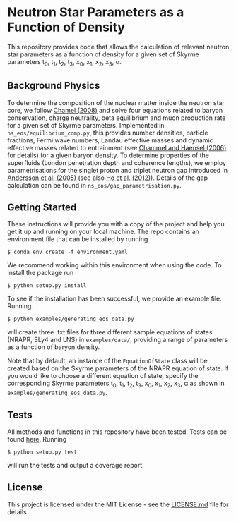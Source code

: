 # Neutron Star Parameters as a Function of Density

This repository provides code that allows the calculation of relevant neutron star parameters as a function of density 
for a given set of Skyrme parameters t<sub>0</sub>, t<sub>1</sub>, t<sub>2</sub>, t<sub>3</sub>, 
x<sub>0</sub>, x<sub>1</sub>, x<sub>2</sub>, x<sub>3</sub>, &alpha;.

## Background Physics

To determine the composition of the nuclear matter inside the neutron star core, we follow 
[Chamel (2008)](https://academic.oup.com/mnras/article/388/2/737/977911)
and solve four equations related to baryon conservation, charge neutrality, beta equilibrium and muon production rate 
for a given set of Skyrme parameters. Implemented in `ns_eos/equilibrium_comp.py`, 
this provides number densities, particle fractions, Fermi wave numbers, 
Landau effective masses and dynamic effective masses related to entrainment 
(see [Chammel and Haensel (2006)](https://journals.aps.org/prc/abstract/10.1103/PhysRevC.73.045802) 
for details) for a given baryon density.
To determine properties of the superfluids (London penetration depth and coherence lengths), 
we employ parametrisations for the singlet proton and triplet neutron gap introduced in 
[Andersson et al. (2005)](https://www.sciencedirect.com/science/article/abs/pii/S0375947405010572?via%3Dihub) 
(see also [Ho et al. (2012)](https://academic.oup.com/mnras/article/422/3/2632/1048899)). 
Details of the gap calculation can be found in `ns_eos/gap_parametrisation.py`.


## Getting Started

These instructions will provide you with a copy of the project and help you get it up and running on your local machine.
The repo contains an environment file that can be installed by running
```
$ conda env create -f environment.yaml
```
We recommend working within this environment when using the code. To install the package run
```
$ python setup.py install
```
To see if the installation has been successful, we provide an example file. Running 
```
$ python examples/generating_eos_data.py
```
will create three .txt files for three different sample equations of states (NRAPR, SLy4 and LNS) 
in `examples/data/`, providing a range of parameters as a function of baryon density.

Note that by default, an instance of the `EquationOfState` class will be created based on the Skyrme parameters 
of the NRAPR equation of state. If you would like to choose a different equation of state,
specify the corresponding Skyrme parameters t<sub>0</sub>, t<sub>1</sub>, t<sub>2</sub>, t<sub>3</sub>, 
x<sub>0</sub>, x<sub>1</sub>, x<sub>2</sub>, x<sub>3</sub>, &alpha; as shown in `examples/generating_eos_data.py`.

 
## Tests

All methods and functions in this repository have been tested. 
Tests can be found [here](https://github.com/vanessagraber/NS_EoS/tree/master/ns_eos/tests).
Running
```
$ python setup.py test
```
will run the tests and output a coverage report.

## License

This project is licensed under the MIT License - see the [LICENSE.md](LICENSE.md) file for details



